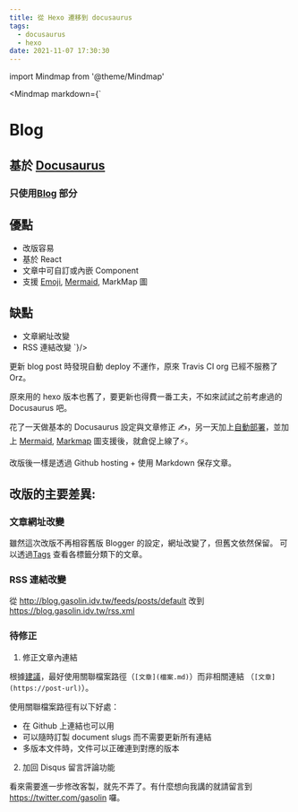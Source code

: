 ```yaml
---
title: 從 Hexo 遷移到 docusaurus
tags:
  - docusaurus
  - hexo
date: 2021-11-07 17:30:30
---
```


import Mindmap from '@theme/Mindmap'

<Mindmap markdown={`
# Blog
## 基於 [Docusaurus](https://docusaurus.io/)
### 只使用[Blog](https://docusaurus.io/docs/blog) 部分
## 優點
  - 改版容易
  - 基於 React
  - 文章中可自訂或內嵌 Component
  - 支援 [Emoji](https://github.com/rhysd/remark-emoji), [Mermaid](https://github.com/sjwall/mdx-mermaid), MarkMap 圖
## 缺點
- 文章網址改變
- RSS 連結改變
`}/>

更新 blog post 時發現自動 deploy 不運作，原來 Travis CI org 已經不服務了 Orz。

原來用的 hexo 版本也舊了，要更新也得費一番工夫，不如來試試之前考慮過的 Docusaurus 吧。

花了一天做基本的 Docusaurus 設定與文章修正 ✍️，另一天加上[自動部署](https://github.com/gasolin/blog/blob/master/.github/workflows/deploy-docusaurus.yml)，並加上 [Mermaid](https://github.com/sjwall/mdx-mermaid), [Markmap](https://github.com/gasolin/blog/blob/master/src/theme/Mindmap.js) 圖支援後，就倉促上線了⚡️。

改版後一樣是透過 Github hosting + 使用 Markdown 保存文章。

## 改版的主要差異:

### 文章網址改變

雖然這次改版不再相容舊版 Blogger 的設定，網址改變了，但舊文依然保留。
可以透過[Tags](http://localhost:3000/tags) 查看各標籤分類下的文章。

### RSS 連結改變

從 http://blog.gasolin.idv.tw/feeds/posts/default
改到 https://blog.gasolin.idv.tw/rss.xml

### 待修正

1. 修正文章內連結

根據[建議](https://docusaurus.io/docs/docs-markdown-features)，最好使用關聯檔案路徑（`[文章](檔案.md)`）而非相關連結 （`[文章](https://post-url)`）。

使用關聯檔案路徑有以下好處：
- 在 Github 上連結也可以用
- 可以隨時訂製 document slugs 而不需要更新所有連結
- 多版本文件時，文件可以正確連到對應的版本

2. 加回 Disqus 留言評論功能

看來需要進一步修改客製，就先不弄了。有什麼想向我講的就請留言到 https://twitter.com/gasolin 囉。
